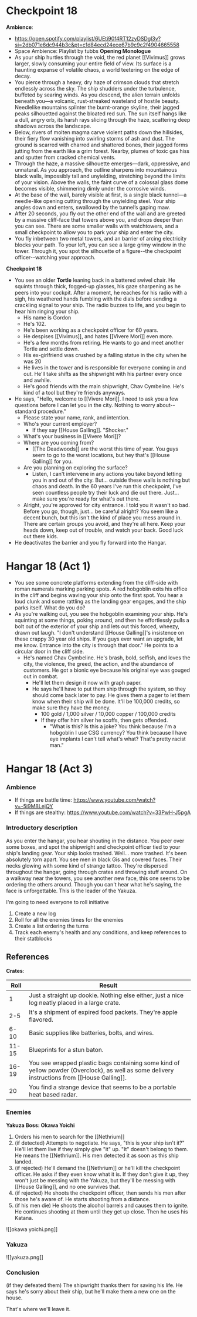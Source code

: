 # Checkpoint 18
**Ambience**:
- https://open.spotify.com/playlist/6UEti90f4RT12zyDSDgl3v?si=2db071e6dc944b3c&pt=c1d84ecd24ece67b9c9c2f4904665558
- Space Ambience: Playlist by tubbs
**Opening Monologue**
- As your ship hurtles through the void, the red planet [[Vivimus]] grows larger, slowly consuming your entire field of view. Its surface is a haunting expanse of volatile chaos, a world teetering on the edge of decay.
- You pierce through a heavy, dry haze of crimson clouds that stretch endlessly across the sky. The ship shudders under the turbulence, buffeted by searing winds. As you descend, the alien terrain unfolds beneath you—a volcanic, rust-streaked wasteland of hostile beauty. Needlelike mountains splinter the burnt-orange skyline, their jagged peaks silhouetted against the bloated red sun. The sun itself hangs like a dull, angry orb, its harsh rays slicing through the haze, scattering deep shadows across the landscape.
- Below, rivers of molten magma carve violent paths down the hillsides, their fiery flow vanishing into swirling storms of ash and dust. The ground is scarred with charred and shattered bones, their jagged forms jutting from the earth like a grim forest. Nearby, plumes of toxic gas hiss and sputter from cracked chemical vents.
- Through the haze, a massive silhouette emerges—dark, oppressive, and unnatural. As you approach, the outline sharpens into mountainous black walls, impossibly tall and unyielding, stretching beyond the limits of your vision. Above the walls, the faint curve of a colossal glass dome becomes visible, shimmering dimly under the corrosive winds.
- At the base of the wall, barely visible at first, is a single black tunnel—a needle-like opening cutting through the unyielding steel. Your ship angles down and enters, swallowed by the tunnel’s gaping maw. 
- After 20 seconds, you fly out the other end of the wall and are greeted by a massive cliff-face that towers above you, and drops deeper than you can see. There are some smaller walls with watchtowers, and a small checkpoint to allow you to park your ship and enter the city.
- You fly inbetween two metal towers, and an barrier of arcing electricity blocks your path. To your left, you can see a large grimy window in the tower. Through it, you spot the silhouette of a figure--the checkpoint officer--watching your approach.


**Checkpoint 18**
- You see an older **Tortle** leaning back in a battered swivel chair. He squints through thick, fogged-up glasses, his gaze sharpening as he peers into your cockpit. After a moment, he reaches for his radio with a sigh, his weathered hands fumbling with the dials before sending a crackling signal to your ship. The radio buzzes to life, and you begin to hear him ringing your ship. 
	- His name is Gordon
	- He's 102.
	- He's been working as a checkpoint officer for 60 years.
	- He despises [[Vivimus]], and hates [[Vivere Mori]] even more.
	- He's a few months from retiring. He wants to go and meet another Tortle and settle down. 
	- His ex-girlfriend was crushed by a falling statue in the city when he was 20
	- He lives in the tower and is responsible for everyone coming in and out. He'll take shifts as the shipwright with his partner every once and awhile.
	- He's good friends with the main shipwright, Chav Cymbeline. He's kind of a tool but they're friends anyways.
- He says, "Hello, welcome to [[Vivere Mori]]. I need to ask you a few questions before I can let you in the city. Nothing to worry about--standard procedure."
	- Please state your name, rank, and intention.
	- Who's your current employer? 
		- If they say [[House Galling]]. "Shocker."
	- What's your business in [[Vivere Mori]]?
	- Where are you coming from?
		- [[The Deadwoods]] are the worst this time of year. You guys seem to go to the worst locations, but hey that's [[House Galling]] for you. 
	- Are you planning on exploring the surface?
		- Listen, I can't intervene in any actions you take beyond letting you in and out of the city. But... outside these walls is nothing but chaos and death. In the 60 years I've run this checkpoint, I've seen countless people try their luck and die out there. Just... make sure you're ready for what's out there.
	- Alright, you're approved for city entrance. I told you it wasn't so bad. Before you go, though, just... be careful alright? You seem like a decent bunch, but this isn't the kind of place you mess around in. There are certain groups you avoid, and they're all here. Keep your heads down, keep out of trouble, and watch your back. Good luck out there kids.  
- He deactivates the barrier and you fly forward into the Hangar. 
# Hangar 18 (Act 1)
- You see some concrete platforms extending from the cliff-side with roman numerals marking parking spots. A red hobgoblin exits his office in the cliff and begins waving your ship onto the first spot. You hear a loud clunk and some rattling as the landing gear engages, and the ship parks itself. What do you do?
- As you're walking out, you see the hobgoblin examining your ship. He's squinting at some things, poking around, and then he effortlessly pulls a bolt out of the exterior of your ship and lets out this forced, wheezy, drawn out laugh. "I don't understand [[House Galling]]'s insistence on these crappy 30 year old ships. If you guys ever want an upgrade, let me know. Entrance into the city is through that door." He points to a circular door in the cliff side. 
	- He's named Chav Cymbeline. He's brash, bold, selfish, and loves the city, the violence, the greed, the action, and the abundance of customers. He got a bionic eye because his original eye was gouged out in combat. 
		- He'll let them design it now with graph paper. 
		- He says he'll have to put them ship through the system, so they should come back later to pay. He gives them a pager to let them know when their ship will be done. It'll be 100,000 credits, so make sure they have the money.
			- 100 gold / 1,000 silver / 10,000 copper / 100,000 credits
			- If they offer him silver he scoffs, then gets offended. 
				- "What is this? Is this a joke? You think because I'm a hobgoblin I use CSG currency? You think because I have eye implants I can't tell what's what? That's pretty racist man."

# Hangar 18 (Act 3)
### Ambience
- If things are battle time: https://www.youtube.com/watch?v=-5i9M8LejQY
- If things are stealthy: https://www.youtube.com/watch?v=33PwH-J5pgA

### Introductory description
As you enter the hangar, you hear shouting in the distance. You peer over some boxes, and spot the shipwright and checkpoint officer tied to your ship's landing gear. Your ship looks trashed. Well... more trashed. It's been absolutely torn apart.
You see men in black Gis and covered faces. Their necks glowing with some kind of strange tattoo. They're dispersed throughout the hangar, going through crates and throwing stuff around. On a walkway near the towers, you see another new face, this one seems to be ordering the others around. Though you can't hear what he's saying, the face is unforgettable. This is the leader of the Yakuza. 

I'm going to need everyone to roll initiative
1. Create a new log
2. Roll for all the enemies times for the enemies
3. Create a list ordering the turns
4. Track each enemy's health and any conditions, and keep references to their statblocks


## References
**Crates**:

| Roll  | Result                                                                                                                                    |
| ----- | ----------------------------------------------------------------------------------------------------------------------------------------- |
| 1     | Just a straight up dookie. Nothing else either, just a nice log neatly placed in a large crate.                                           |
| 2-5   | It's a shipment of expired food packets. They're apple flavored.                                                                          |
| 6-10  | Basic supplies like batteries, bolts, and wires.                                                                                          |
| 11-15 | Blueprints for a stun baton.                                                                                                              |
| 16-19 | You see wrapped plastic bags containing some kind of yellow powder (Overclock), as well as some delivery instructions from [[House Galling]]. |
| 20    | You find a strange device that seems to be a portable heat based radar.                                                                   |


### Enemies
**Yakuza Boss: Okawa Yoichi**
1. Orders his men to search for the [[Nethrium]]
2. (if detected) Attempts to negotiate. He says, "this is your ship isn't it?" He'll let them live if they simply give "it" up. "It" doesn't belong to them. He means the [[Nethrium]]. His men detected it as soon as this ship landed. 
3. (if rejected) He'll demand the [[Nethrium]] or he'll kill the checkpoint officer. He asks if they even know what it is. If they don't give it up, they won't just be messing with the Yakuza, but they'll be messing with [[House Galling]], and no one survives that. 
4. (if rejected) He shoots the checkpoint officer, then sends his men after those he's aware of. He starts shooting from a distance. 
5. (if his men die) He shoots the alcohol barrels and causes them to ignite. He continues shooting at them until they get up close. Then he uses his Katana. 

![[okawa yoichi.png]]

### Yakuza
![[yakuza.png]]

### Conclusion
(if they defeated them)
The shipwright thanks them for saving his life. He says he's sorry about their ship, but he'll make them a new one on the house. 

That's where we'll leave it. 